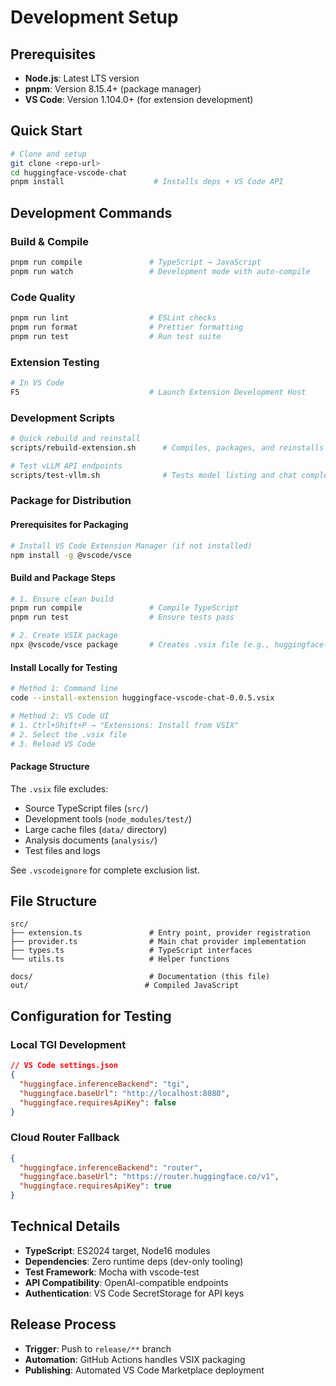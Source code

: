 # Development Setup

## Prerequisites

- **Node.js**: Latest LTS version
- **pnpm**: Version 8.15.4+ (package manager)
- **VS Code**: Version 1.104.0+ (for extension development)

## Quick Start

```bash
# Clone and setup
git clone <repo-url>
cd huggingface-vscode-chat
pnpm install                    # Installs deps + VS Code API
```

## Development Commands

### Build & Compile
```bash
pnpm run compile               # TypeScript → JavaScript
pnpm run watch                 # Development mode with auto-compile
```

### Code Quality
```bash
pnpm run lint                  # ESLint checks
pnpm run format                # Prettier formatting
pnpm run test                  # Run test suite
```

### Extension Testing
```bash
# In VS Code
F5                             # Launch Extension Development Host
```

### Development Scripts
```bash
# Quick rebuild and reinstall
scripts/rebuild-extension.sh      # Compiles, packages, and reinstalls

# Test vLLM API endpoints
scripts/test-vllm.sh              # Tests model listing and chat completion
```

### Package for Distribution

#### Prerequisites for Packaging
```bash
# Install VS Code Extension Manager (if not installed)
npm install -g @vscode/vsce
```

#### Build and Package Steps
```bash
# 1. Ensure clean build
pnpm run compile               # Compile TypeScript
pnpm run test                  # Ensure tests pass

# 2. Create VSIX package
npx @vscode/vsce package       # Creates .vsix file (e.g., huggingface-vscode-chat-0.0.5.vsix)
```

#### Install Locally for Testing
```bash
# Method 1: Command line
code --install-extension huggingface-vscode-chat-0.0.5.vsix

# Method 2: VS Code UI
# 1. Ctrl+Shift+P → "Extensions: Install from VSIX"
# 2. Select the .vsix file
# 3. Reload VS Code
```

#### Package Structure
The `.vsix` file excludes:
- Source TypeScript files (`src/`)
- Development tools (`node_modules/test/`)
- Large cache files (`data/` directory)
- Analysis documents (`analysis/`)
- Test files and logs

See `.vscodeignore` for complete exclusion list.

## File Structure

```
src/
├── extension.ts               # Entry point, provider registration
├── provider.ts                # Main chat provider implementation
├── types.ts                   # TypeScript interfaces
└── utils.ts                   # Helper functions

docs/                          # Documentation (this file)
out/                          # Compiled JavaScript
```

## Configuration for Testing

### Local TGI Development
```json
// VS Code settings.json
{
  "huggingface.inferenceBackend": "tgi",
  "huggingface.baseUrl": "http://localhost:8080",
  "huggingface.requiresApiKey": false
}
```

### Cloud Router Fallback
```json
{
  "huggingface.inferenceBackend": "router",
  "huggingface.baseUrl": "https://router.huggingface.co/v1",
  "huggingface.requiresApiKey": true
}
```

## Technical Details

- **TypeScript**: ES2024 target, Node16 modules
- **Dependencies**: Zero runtime deps (dev-only tooling)
- **Test Framework**: Mocha with vscode-test
- **API Compatibility**: OpenAI-compatible endpoints
- **Authentication**: VS Code SecretStorage for API keys

## Release Process

- **Trigger**: Push to `release/**` branch
- **Automation**: GitHub Actions handles VSIX packaging
- **Publishing**: Automated VS Code Marketplace deployment